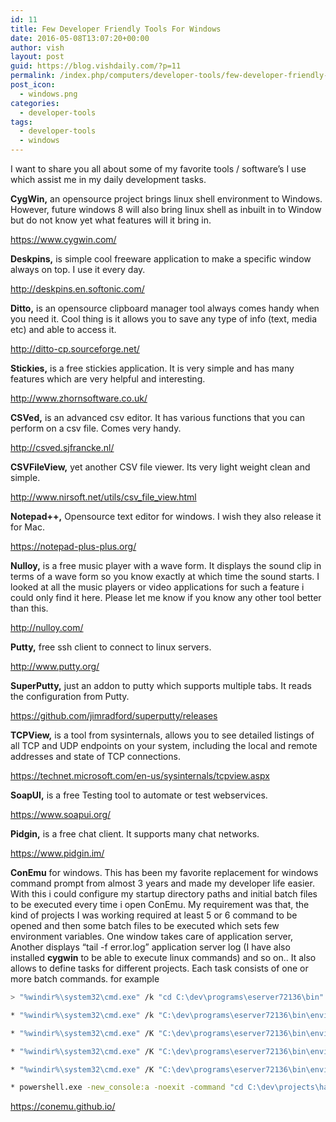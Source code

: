 ```yaml
---
id: 11
title: Few Developer Friendly Tools For Windows
date: 2016-05-08T13:07:20+00:00
author: vish
layout: post
guid: https://blog.vishdaily.com/?p=11
permalink: /index.php/computers/developer-tools/few-developer-friendly-tools-for-windows/
post_icon:
  - windows.png
categories:
  - developer-tools
tags:
  - developer-tools
  - windows
---
```

I want to share you all about some of my favorite tools / software&#8217;s I use which assist me in my daily development tasks.

**CygWin,** an opensource project brings linux shell environment to Windows. However, future windows 8 will also bring linux shell as inbuilt in to Window but do not know yet what features will it bring in.

 <span style="color: #3366ff;"><a style="color: #3366ff;" href="https://www.cygwin.com/">https://www.cygwin.com/</a></span>

**Deskpins,** is simple cool freeware application to make a specific window always on top. I use it every day.

 <span style="color: #3366ff;"><a style="color: #3366ff;" href="http://deskpins.en.softonic.com/">http://deskpins.en.softonic.com/</a></span>

**Ditto,** is an opensource clipboard manager tool always comes handy when you need it. Cool thing is it allows you to save any type of info (text, media etc) and able to access it.

 <span style="color: #3366ff;"><a style="color: #3366ff;" href="http://ditto-cp.sourceforge.net/">http://ditto-cp.sourceforge.net/</a></span>

**Stickies,** is a free stickies application. It is very simple and has many features which are very helpful and interesting.

<span style="color: #3366ff;"><a style="color: #3366ff;" href="http://www.zhornsoftware.co.uk/"> http://www.zhornsoftware.co.uk/</a></span>

**CSVed,** is an advanced csv editor. It has various functions that you can perform on a csv file. Comes very handy.

 <span style="color: #3366ff;"><a style="color: #3366ff;" href="http://csved.sjfrancke.nl/">http://csved.sjfrancke.nl/</a></span>

**CSVFileView,** yet another CSV file viewer. Its very light weight clean and simple.

 <span style="color: #3366ff;"><a style="color: #3366ff;" href="http://www.nirsoft.net/utils/csv_file_view.html">http://www.nirsoft.net/utils/csv_file_view.html</a></span>

**Notepad++,** Opensource text editor for windows. I wish they also release it for Mac.

 <span style="color: #3366ff;"><a style="color: #3366ff;" href="https://notepad-plus-plus.org/">https://notepad-plus-plus.org/</a></span>

**Nulloy,** is a free music player with a wave form. It displays the sound clip in terms of a wave form so you know exactly at which time the sound starts. I looked at all the music players or video applications for such a feature i could only find it here. Please let me know if you know any other tool better than this.

 <span style="color: #3366ff;"><a style="color: #3366ff;" href="http://nulloy.com/">http://nulloy.com/</a></span>

**Putty,** free ssh client to connect to linux servers.

 <span style="color: #3366ff;"><a style="color: #3366ff;" href="http://www.putty.org/">http://www.putty.org/</a></span>

**SuperPutty,** just an addon to putty which supports multiple tabs. It reads the configuration from Putty.

 <span style="color: #3366ff;"><a style="color: #3366ff;" href="https://github.com/jimradford/superputty/releases">https://github.com/jimradford/superputty/releases</a></span>

**TCPView,** is a tool from sysinternals, allows you to see detailed listings of all TCP and UDP endpoints on your system, including the local and remote addresses and state of TCP connections.

 <span style="color: #3366ff;"><a style="color: #3366ff;" href="https://technet.microsoft.com/en-us/sysinternals/tcpview.aspx">https://technet.microsoft.com/en-us/sysinternals/tcpview.aspx</a></span>

**SoapUI,** is a free Testing tool to automate or test webservices.

 <span style="color: #3366ff;"><a style="color: #3366ff;" href="https://www.soapui.org/">https://www.soapui.org/</a></span>

**Pidgin,** is a free chat client. It supports many chat networks.

 <span style="color: #3366ff;"><a style="color: #3366ff;" href="https://www.pidgin.im/">https://www.pidgin.im/</a></span>

**ConEmu** for windows. This has been my favorite replacement for windows command prompt from almost 3 years and made my developer life easier. With this i could configure my startup directory paths and initial batch files to be executed every time i open ConEmu. My requirement was that, the kind of projects I was working required at least 5 or 6 command to be opened and then some batch files to be executed which sets few environment variables. One window takes care of application server, Another displays &#8220;tail -f error.log&#8221; application server log (I have also installed **cygwin** to be able to execute linux commands) and so on.. It also allows to define tasks for different projects. Each task consists of one or more batch commands. for example

```bash
> "%windir%\system32\cmd.exe" /k "cd C:\dev\programs\eserver72136\bin"

* "%windir%\system32\cmd.exe" /k "C:\dev\programs\eserver72136\bin\environment.bat && cd C:\dev\programs\eserver72136\bin"

* "%windir%\system32\cmd.exe" /K "C:\dev\programs\eserver72136\bin\environment.bat && cd C:/dev/projects/haefele/sources/eclipsesvn/current/eserver/source/build"

* "%windir%\system32\cmd.exe" /K "C:\dev\programs\eserver72136\bin\environment.bat && cd C:/dev/projects/haefele/sources/eclipsesvn/previous/eserver/source/build"

* "%windir%\system32\cmd.exe" /K "C:\dev\programs\eserver72136\bin\environment.bat && cd C:/dev/projects/haefele/sources/eclipsesvn/current/eserver/source/haefele_dbinit_template/build"

* powershell.exe -new_console:a -noexit -command "cd C:\dev\projects\haefele\sources\eclipsesvn\current\eserver\source"
```

<span style="color: #3366ff;"><a style="color: #3366ff;" href="https://conemu.github.io/">https://conemu.github.io/</a></span>

&nbsp;